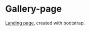 # Gallery-page

[Landing page](https://rawgit.com/Annelia55/Landing-Nature/master/index.html), created with bootstrap. <br>

